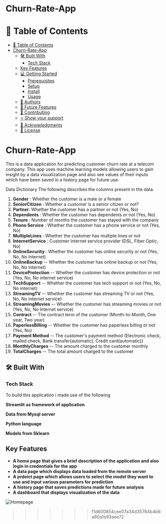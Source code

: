 # Churn-Rate-App
</div>


<!-- TABLE OF CONTENTS -->

# 📗 Table of Contents

- [📗 Table of Contents](#-table-of-contents)
- [Churn-Rate-App ](#Churn-Rate-App-)
  - [🛠 Built With ](#-built-with-)
    - [Tech Stack ](#tech-stack-)
  - [Key Features ](#key-features-)
  - [💻 Getting Started ](#-getting-started-)
    - [Prerequisites](#prerequisites)
    - [Setup](#setup)
    - [Install](#install)
    - [Usage](#usage)
  - [👥 Authors ](#-authors-)
  - [🔭 Future Features ](#-future-features-)
  - [🤝 Contributing ](#-contributing-)
  - [⭐️ Show your support ](#️-show-your-support-)
  - [🙏 Acknowledgments ](#-acknowledgments-)
  - [📝 License ](#-license-)

# Churn-Rate-App <a name="about-project"></a>

This is a data application for predicting customer churn rate at a telecom company. This app uses machine learning models allowing users to gain insight by a data visualization page and also see values of their inputs which have been saved in a history page for future use.  

Data Dictionary
The following describes the columns present in the data.

1. **Gender** : Whether the customer is a male or a female
2. **SeniorCitizen** : Whether a customer is a senior citizen or not?
3. **Partner**:  Whether the customer has a partner or not (Yes, No)
4. **Dependents** : Whether the customer has dependents or not (Yes, No)
5. **Tenure** : Number of months the customer has stayed with the company
6. **Phone Service** : Whether the customer has a phone service or not (Yes, No)
7. **MultipleLines** : Whether the customer has multiple lines or not
8. **InternetService** : Customer internet service provider (DSL, Fiber Optic, No)
9. **OnlineSecurity** : Whether the customer has online security or not (Yes, No, No Internet)
10. **OnlineBackup** -- Whether the customer has online backup or not (Yes, No, No Internet)
11. **DeviceProtection** -- Whether the customer has device protection or not (Yes, No, No internet service)
12. **TechSupport** -- Whether the customer has tech support or not (Yes, No, No internet)
13. **StreamingTV** -- Whether the customer has streaming TV or not (Yes, No, No internet service)
14. **StreamingMovies** -- Whether the customer has streaming movies or not (Yes, No, No Internet service)
15. **Contract** -- The contract term of the customer (Month-to-Month, One year, Two year)
16. **PaperlessBilling** -- Whether the customer has paperless billing or not (Yes, No)
17. **Payment Method** -- The customer's payment method (Electronic check, mailed check, Bank transfer(automatic), Credit card(automatic))
18. **MonthlyCharges** -- The amount charged to the customer monthly
19. **TotalCharges** -- The total amount charged to the customer

## 🛠 Built With <a name="built-with"></a>

### Tech Stack <a name="tech-stack"></a>

To build this application i made use of the following

**Streamlit as framework of application**

**Data from Mysql server**

**Python language**

**Models from Sklearn**


## Key Features <a name="key-features"></a>

- **A home page that gives a brief description of the application and also login in credentials for the app**
- **A data page which displays data loaded from the remote server**
- **A prdeict page which allows users to select the model they want to use and input various parameters for prediction**
- **A history page that saves predictions made for future analysis**
- **A dashboard that displays visualization of the data**

![Homepage](C:\Users\baakw\Desktop\Churn-Rate-App\Images\homepage.png)
>>>>>>> f1d600854cee07a34d35784b4b6a80a1e93aee72
